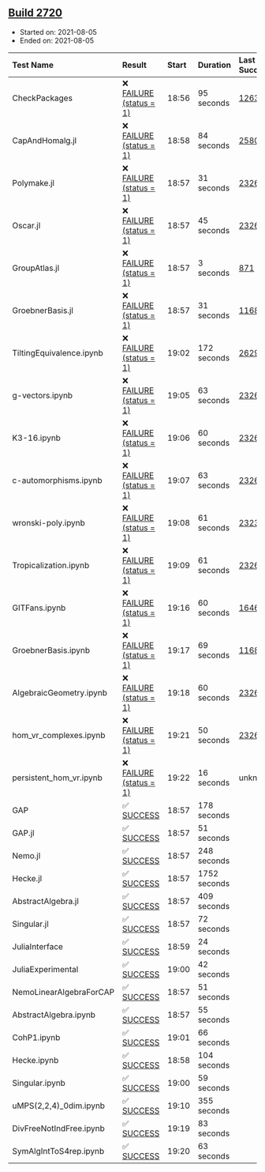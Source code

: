 ## [Build 2720](https://oscarci.mathematik.uni-kl.de/job/oscar-stable/2720/)

* Started on: 2021-08-05
* Ended on: 2021-08-05

| Test Name    | Result | Start | Duration | Last Success | First Failure |
|:-------------|:-------|:------|:---------|:-------------|:--------------|
| CheckPackages | ❌ [FAILURE (status = 1)](https://oscarci.mathematik.uni-kl.de/job/oscar-stable/2720/artifact/logs/build-2720/CheckPackages.log) | 18:56 | 95 seconds | [1263](https://oscarci.mathematik.uni-kl.de/job/oscar-stable/1263/) | [1264](https://oscarci.mathematik.uni-kl.de/job/oscar-stable/1264/) |
| CapAndHomalg.jl | ❌ [FAILURE (status = 1)](https://oscarci.mathematik.uni-kl.de/job/oscar-stable/2720/artifact/logs/build-2720/CapAndHomalg.jl.log) | 18:58 | 84 seconds | [2580](https://oscarci.mathematik.uni-kl.de/job/oscar-stable/2580/) | [2581](https://oscarci.mathematik.uni-kl.de/job/oscar-stable/2581/) |
| Polymake.jl | ❌ [FAILURE (status = 1)](https://oscarci.mathematik.uni-kl.de/job/oscar-stable/2720/artifact/logs/build-2720/Polymake.jl.log) | 18:57 | 31 seconds | [2326](https://oscarci.mathematik.uni-kl.de/job/oscar-stable/2326/) | [2327](https://oscarci.mathematik.uni-kl.de/job/oscar-stable/2327/) |
| Oscar.jl | ❌ [FAILURE (status = 1)](https://oscarci.mathematik.uni-kl.de/job/oscar-stable/2720/artifact/logs/build-2720/Oscar.jl.log) | 18:57 | 45 seconds | [2326](https://oscarci.mathematik.uni-kl.de/job/oscar-stable/2326/) | [2327](https://oscarci.mathematik.uni-kl.de/job/oscar-stable/2327/) |
| GroupAtlas.jl | ❌ [FAILURE (status = 1)](https://oscarci.mathematik.uni-kl.de/job/oscar-stable/2720/artifact/logs/build-2720/GroupAtlas.jl.log) | 18:57 | 3 seconds | [871](https://oscarci.mathematik.uni-kl.de/job/oscar-stable/871/) | [872](https://oscarci.mathematik.uni-kl.de/job/oscar-stable/872/) |
| GroebnerBasis.jl | ❌ [FAILURE (status = 1)](https://oscarci.mathematik.uni-kl.de/job/oscar-stable/2720/artifact/logs/build-2720/GroebnerBasis.jl.log) | 18:57 | 31 seconds | [1168](https://oscarci.mathematik.uni-kl.de/job/oscar-stable/1168/) | [1169](https://oscarci.mathematik.uni-kl.de/job/oscar-stable/1169/) |
| TiltingEquivalence.ipynb | ❌ [FAILURE (status = 1)](https://oscarci.mathematik.uni-kl.de/job/oscar-stable/2720/artifact/logs/build-2720/TiltingEquivalence.ipynb.log) | 19:02 | 172 seconds | [2629](https://oscarci.mathematik.uni-kl.de/job/oscar-stable/2629/) | [2630](https://oscarci.mathematik.uni-kl.de/job/oscar-stable/2630/) |
| g-vectors.ipynb | ❌ [FAILURE (status = 1)](https://oscarci.mathematik.uni-kl.de/job/oscar-stable/2720/artifact/logs/build-2720/g-vectors.ipynb.log) | 19:05 | 63 seconds | [2326](https://oscarci.mathematik.uni-kl.de/job/oscar-stable/2326/) | [2327](https://oscarci.mathematik.uni-kl.de/job/oscar-stable/2327/) |
| K3-16.ipynb | ❌ [FAILURE (status = 1)](https://oscarci.mathematik.uni-kl.de/job/oscar-stable/2720/artifact/logs/build-2720/K3-16.ipynb.log) | 19:06 | 60 seconds | [2326](https://oscarci.mathematik.uni-kl.de/job/oscar-stable/2326/) | [2327](https://oscarci.mathematik.uni-kl.de/job/oscar-stable/2327/) |
| c-automorphisms.ipynb | ❌ [FAILURE (status = 1)](https://oscarci.mathematik.uni-kl.de/job/oscar-stable/2720/artifact/logs/build-2720/c-automorphisms.ipynb.log) | 19:07 | 63 seconds | [2326](https://oscarci.mathematik.uni-kl.de/job/oscar-stable/2326/) | [2327](https://oscarci.mathematik.uni-kl.de/job/oscar-stable/2327/) |
| wronski-poly.ipynb | ❌ [FAILURE (status = 1)](https://oscarci.mathematik.uni-kl.de/job/oscar-stable/2720/artifact/logs/build-2720/wronski-poly.ipynb.log) | 19:08 | 61 seconds | [2323](https://oscarci.mathematik.uni-kl.de/job/oscar-stable/2323/) | [2324](https://oscarci.mathematik.uni-kl.de/job/oscar-stable/2324/) |
| Tropicalization.ipynb | ❌ [FAILURE (status = 1)](https://oscarci.mathematik.uni-kl.de/job/oscar-stable/2720/artifact/logs/build-2720/Tropicalization.ipynb.log) | 19:09 | 61 seconds | [2326](https://oscarci.mathematik.uni-kl.de/job/oscar-stable/2326/) | [2327](https://oscarci.mathematik.uni-kl.de/job/oscar-stable/2327/) |
| GITFans.ipynb | ❌ [FAILURE (status = 1)](https://oscarci.mathematik.uni-kl.de/job/oscar-stable/2720/artifact/logs/build-2720/GITFans.ipynb.log) | 19:16 | 60 seconds | [1646](https://oscarci.mathematik.uni-kl.de/job/oscar-stable/1646/) | [1647](https://oscarci.mathematik.uni-kl.de/job/oscar-stable/1647/) |
| GroebnerBasis.ipynb | ❌ [FAILURE (status = 1)](https://oscarci.mathematik.uni-kl.de/job/oscar-stable/2720/artifact/logs/build-2720/GroebnerBasis.ipynb.log) | 19:17 | 69 seconds | [1168](https://oscarci.mathematik.uni-kl.de/job/oscar-stable/1168/) | [1169](https://oscarci.mathematik.uni-kl.de/job/oscar-stable/1169/) |
| AlgebraicGeometry.ipynb | ❌ [FAILURE (status = 1)](https://oscarci.mathematik.uni-kl.de/job/oscar-stable/2720/artifact/logs/build-2720/AlgebraicGeometry.ipynb.log) | 19:18 | 60 seconds | [2326](https://oscarci.mathematik.uni-kl.de/job/oscar-stable/2326/) | [2327](https://oscarci.mathematik.uni-kl.de/job/oscar-stable/2327/) |
| hom_vr_complexes.ipynb | ❌ [FAILURE (status = 1)](https://oscarci.mathematik.uni-kl.de/job/oscar-stable/2720/artifact/logs/build-2720/hom_vr_complexes.ipynb.log) | 19:21 | 50 seconds | [2326](https://oscarci.mathematik.uni-kl.de/job/oscar-stable/2326/) | [2327](https://oscarci.mathematik.uni-kl.de/job/oscar-stable/2327/) |
| persistent_hom_vr.ipynb | ❌ [FAILURE (status = 1)](https://oscarci.mathematik.uni-kl.de/job/oscar-stable/2720/artifact/logs/build-2720/persistent_hom_vr.ipynb.log) | 19:22 | 16 seconds | unknown | unknown |
| GAP | ✅ [SUCCESS](https://oscarci.mathematik.uni-kl.de/job/oscar-stable/2720/artifact/logs/build-2720/GAP.log) | 18:57 | 178 seconds |  |  |
| GAP.jl | ✅ [SUCCESS](https://oscarci.mathematik.uni-kl.de/job/oscar-stable/2720/artifact/logs/build-2720/GAP.jl.log) | 18:57 | 51 seconds |  |  |
| Nemo.jl | ✅ [SUCCESS](https://oscarci.mathematik.uni-kl.de/job/oscar-stable/2720/artifact/logs/build-2720/Nemo.jl.log) | 18:57 | 248 seconds |  |  |
| Hecke.jl | ✅ [SUCCESS](https://oscarci.mathematik.uni-kl.de/job/oscar-stable/2720/artifact/logs/build-2720/Hecke.jl.log) | 18:57 | 1752 seconds |  |  |
| AbstractAlgebra.jl | ✅ [SUCCESS](https://oscarci.mathematik.uni-kl.de/job/oscar-stable/2720/artifact/logs/build-2720/AbstractAlgebra.jl.log) | 18:57 | 409 seconds |  |  |
| Singular.jl | ✅ [SUCCESS](https://oscarci.mathematik.uni-kl.de/job/oscar-stable/2720/artifact/logs/build-2720/Singular.jl.log) | 18:57 | 72 seconds |  |  |
| JuliaInterface | ✅ [SUCCESS](https://oscarci.mathematik.uni-kl.de/job/oscar-stable/2720/artifact/logs/build-2720/JuliaInterface.log) | 18:59 | 24 seconds |  |  |
| JuliaExperimental | ✅ [SUCCESS](https://oscarci.mathematik.uni-kl.de/job/oscar-stable/2720/artifact/logs/build-2720/JuliaExperimental.log) | 19:00 | 42 seconds |  |  |
| NemoLinearAlgebraForCAP | ✅ [SUCCESS](https://oscarci.mathematik.uni-kl.de/job/oscar-stable/2720/artifact/logs/build-2720/NemoLinearAlgebraForCAP.log) | 18:57 | 51 seconds |  |  |
| AbstractAlgebra.ipynb | ✅ [SUCCESS](https://oscarci.mathematik.uni-kl.de/job/oscar-stable/2720/artifact/logs/build-2720/AbstractAlgebra.ipynb.log) | 18:57 | 55 seconds |  |  |
| CohP1.ipynb | ✅ [SUCCESS](https://oscarci.mathematik.uni-kl.de/job/oscar-stable/2720/artifact/logs/build-2720/CohP1.ipynb.log) | 19:01 | 66 seconds |  |  |
| Hecke.ipynb | ✅ [SUCCESS](https://oscarci.mathematik.uni-kl.de/job/oscar-stable/2720/artifact/logs/build-2720/Hecke.ipynb.log) | 18:58 | 104 seconds |  |  |
| Singular.ipynb | ✅ [SUCCESS](https://oscarci.mathematik.uni-kl.de/job/oscar-stable/2720/artifact/logs/build-2720/Singular.ipynb.log) | 19:00 | 59 seconds |  |  |
| uMPS(2,2,4)_0dim.ipynb | ✅ [SUCCESS](https://oscarci.mathematik.uni-kl.de/job/oscar-stable/2720/artifact/logs/build-2720/uMPS-2-2-4-_0dim.ipynb.log) | 19:10 | 355 seconds |  |  |
| DivFreeNotIndFree.ipynb | ✅ [SUCCESS](https://oscarci.mathematik.uni-kl.de/job/oscar-stable/2720/artifact/logs/build-2720/DivFreeNotIndFree.ipynb.log) | 19:19 | 83 seconds |  |  |
| SymAlgIntToS4rep.ipynb | ✅ [SUCCESS](https://oscarci.mathematik.uni-kl.de/job/oscar-stable/2720/artifact/logs/build-2720/SymAlgIntToS4rep.ipynb.log) | 19:20 | 63 seconds |  |  |

